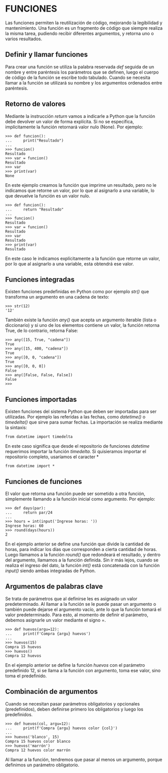 # FUNCIONES

Las funciones permiten la reutilización de código, mejorando la legibilidad y mantenimiento. Una función es un fragmento de código que siempre realiza la misma tarea, pudiendo recibir diferentes argumentos, y retorna uno o varios resultados. 

## Definir y llamar funciones
Para crear una función se utiliza la palabra reservada *def* seguida de un nombre y entre paréntesis los parámetros que se definen, luego el cuerpo de código de la función se escribe todo tabulado. Cuando se necesita llamar a la función se utilizará su nombre y los argumentos ordenados entre paréntesis.

## Retorno de valores
Mediante la instrucción *return* vamos a indicarle a Python que la función debe devolver un valor de forma explícita. Si no se especifica, implícitamente la función retornará valor nulo (None). Por ejemplo:

    >>> def funcion():
    ...     print("Resultado")
    ... 
    >>> funcion()
    Resultado
    >>> var = funcion()
    Resultado
    >>> var
    >>> print(var)
    None
En este ejemplo creamos la función que imprime un resultado, pero no le indicamos que retorne un valor, por lo que al asignarlo a una variable, lo que devuelve la función es un valor nulo.

    >>> def funcion():
    ...     return "Resultado"
    ... 
    >>> funcion()
    Resultado
    >>> var = funcion()
    Resultado
    >>> var
    Resultado
    >>> print(var)
    Resultado
En este caso le indicamos explícitamente a la función que retorne un valor, por lo que al asignarlo a una variable, esta obtendrá ese valor.

## Funciones integradas
Existen funciones predefinidas en Python como por ejemplo *str()* que transforma un argumento en una cadena de texto:

    >>> str(12)
    '12'
También existe la función *any()* que acepta un argumento iterable (lista o diccionario) y si uno de los elementos contiene un valor, la función retorna True, de lo contrario, retorna False:

    >>> any([15, True, "cadena"])
    True
    >>> any([15, 400, "cadena"])   
    True
    >>> any([0, 0, "cadena"])    
    True
    >>> any([0, 0, 0])        
    False
    >>> any([False, False, False])
    False
    >>>

## Funciones importadas
Existen funciones del sistema Python que deben ser importadas para ser utilizadas. Por ejemplo las referidas a las fechas, como *datetime()* o *timedelta()* que sirve para sumar fechas. La importación se realiza mediante la sintaxis:

    from datetime import timedelta

En este caso significa que desde el repositorio de funciones *datetime* requerimos importar la función *timedelta*. Si quisieramos importar el repositorio completo, usaríamos el caracter \*

    from datetime import *

## Funciones de funciones
El valor que retorna una función puede ser sometido a otra función, simplemente llamando a la función inicial como argumento. Por ejemplo:

    >>> def days(par):  
    ...     return par/24
    ... 
    >>> hours = int(input('Ingrese horas: '))
    Ingrese horas: 60
    >>> round(days(hours))
    2
En el ejemplo anterior se define una función que divide la cantidad de horas, para indicar los días que corresponden a cierta cantidad de horas. Luego llamamos a la función *round()* que redondeará el resultado, y dentro del argumento, llamamos a la función definida. Sin ir más lejos, cuando se realiza el ingreso del dato, la función *int()* está concatenada con la función *input()* siendo ambas integradas de Python.

## Argumentos de palabras clave
Se trata de parámetros que al definirse les es asignado un valor predeterminado. Al llamar a la función se le puede pasar un argumento o también puede dejarse el argumento vacío, ante lo que la función tomará el valor predeterminado. Para esto, al momento de definir el parámetro, debemos asignarle un valor mediante el signo =. 

    >>> def huevos(argu=12):
    ...     print(f'Compra {argu} huevos')
    ... 
    >>> huevos(15)
    Compra 15 huevos
    >>> huevos()   
    Compra 12 huevos
En el ejemplo anterior se define la función *huevos* con el parámetro predefinido 12, si se llama a la función con argumento, toma ese valor, sino toma el predefinido.

## Combinación de argumentos
Cuando se necesitan pasar parámetros obligatorios y opcionales (predefinidos), deben definirse primero los obligatorios y luego los predefinidos.  

    >>> def huevos(col, argu=12):
    ...     print(f'Compra {argu} huevos color {col}')
    ... 
    >>> huevos('blanco', 15)
    Compra 15 huevos color blanco
    >>> huevos('marrón')   
    Compra 12 huevos color marrón

Al llamar a la función, tendremos que pasar al menos un argumento, porque definimos un parámetro obligatorio.

    